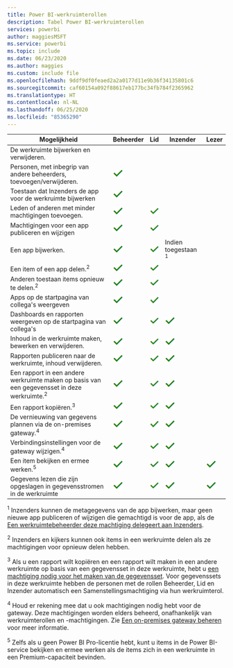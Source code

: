 ```yaml
---
title: Power BI-werkruimterollen
description: Tabel Power BI-werkruimterollen
services: powerbi
author: maggiesMSFT
ms.service: powerbi
ms.topic: include
ms.date: 06/23/2020
ms.author: maggies
ms.custom: include file
ms.openlocfilehash: 9ddf9df0feaed2a2a0177d11e9b36f34135801c6
ms.sourcegitcommit: caf60154a092f88617eb177bc34fb784f2365962
ms.translationtype: HT
ms.contentlocale: nl-NL
ms.lasthandoff: 06/25/2020
ms.locfileid: "85365290"
---
```

|Mogelijkheid   | Beheerder  | Lid  | Inzender  | Lezer |
|---|---|---|---|---|
| De werkruimte bijwerken en verwijderen.  |  |   |   |   | 
| Personen, met inbegrip van andere beheerders, toevoegen/verwijderen.  |  ![Ja, vinkje](media/power-bi-workspace-roles-table/green-checkmark.png) |   |   |   |
| Toestaan dat Inzenders de app voor de werkruimte bijwerken  |  ![Ja, vinkje](media/power-bi-workspace-roles-table/green-checkmark.png) |   |   |   |
| Leden of anderen met minder machtigingen toevoegen.  |  ![Ja, vinkje](media/power-bi-workspace-roles-table/green-checkmark.png) | ![Ja, vinkje](media/power-bi-workspace-roles-table/green-checkmark.png)  |   |   |
| Machtigingen voor een app publiceren en wijzigen |  ![Ja, vinkje](media/power-bi-workspace-roles-table/green-checkmark.png) | ![Ja, vinkje](media/power-bi-workspace-roles-table/green-checkmark.png)  |   |   |
| Een app bijwerken. |  ![Ja, vinkje](media/power-bi-workspace-roles-table/green-checkmark.png) | ![Ja, vinkje](media/power-bi-workspace-roles-table/green-checkmark.png)  |  Indien toegestaan <sup>1</sup>  |   |
| Een item of een app delen.<sup>2</sup> |  ![Ja, vinkje](media/power-bi-workspace-roles-table/green-checkmark.png) | ![Ja, vinkje](media/power-bi-workspace-roles-table/green-checkmark.png)  |   |   |
| Anderen toestaan items opnieuw te delen.<sup>2</sup> |  ![Ja, vinkje](media/power-bi-workspace-roles-table/green-checkmark.png) | ![Ja, vinkje](media/power-bi-workspace-roles-table/green-checkmark.png)  |   |   |
| Apps op de startpagina van collega's weergeven |  ![Ja, vinkje](media/power-bi-workspace-roles-table/green-checkmark.png) | ![Ja, vinkje](media/power-bi-workspace-roles-table/green-checkmark.png)  |   |   |
| Dashboards en rapporten weergeven op de startpagina van collega's |  ![Ja, vinkje](media/power-bi-workspace-roles-table/green-checkmark.png) | ![Ja, vinkje](media/power-bi-workspace-roles-table/green-checkmark.png)  | ![Ja, vinkje](media/power-bi-workspace-roles-table/green-checkmark.png) |   |
| Inhoud in de werkruimte maken, bewerken en verwijderen.  |  ![Ja, vinkje](media/power-bi-workspace-roles-table/green-checkmark.png) | ![Ja, vinkje](media/power-bi-workspace-roles-table/green-checkmark.png)  | ![Ja, vinkje](media/power-bi-workspace-roles-table/green-checkmark.png)  |   |
| Rapporten publiceren naar de werkruimte, inhoud verwijderen.  |  ![Ja, vinkje](media/power-bi-workspace-roles-table/green-checkmark.png) | ![Ja, vinkje](media/power-bi-workspace-roles-table/green-checkmark.png)  | ![Ja, vinkje](media/power-bi-workspace-roles-table/green-checkmark.png)  |   |
| Een rapport in een andere werkruimte maken op basis van een gegevensset in deze werkruimte.<sup>2</sup> |  ![Ja, vinkje](media/power-bi-workspace-roles-table/green-checkmark.png) | ![Ja, vinkje](media/power-bi-workspace-roles-table/green-checkmark.png)  | ![Ja, vinkje](media/power-bi-workspace-roles-table/green-checkmark.png)  |   |
| Een rapport kopiëren.<sup>3</sup> | ![Ja, vinkje](media/power-bi-workspace-roles-table/green-checkmark.png) | ![Ja, vinkje](media/power-bi-workspace-roles-table/green-checkmark.png) | ![Ja, vinkje](media/power-bi-workspace-roles-table/green-checkmark.png) |  |
| De vernieuwing van gegevens plannen via de on-premises gateway.<sup>4</sup> | ![Ja, vinkje](media/power-bi-workspace-roles-table/green-checkmark.png) | ![Ja, vinkje](media/power-bi-workspace-roles-table/green-checkmark.png) | ![Ja, vinkje](media/power-bi-workspace-roles-table/green-checkmark.png) |  |
| Verbindingsinstellingen voor de gateway wijzigen.<sup>4</sup> | ![Ja, vinkje](media/power-bi-workspace-roles-table/green-checkmark.png) | ![Ja, vinkje](media/power-bi-workspace-roles-table/green-checkmark.png) | ![Ja, vinkje](media/power-bi-workspace-roles-table/green-checkmark.png) |  |
| Een item bekijken en ermee werken.<sup>5</sup> |  ![Ja, vinkje](media/power-bi-workspace-roles-table/green-checkmark.png) | ![Ja, vinkje](media/power-bi-workspace-roles-table/green-checkmark.png)  | ![Ja, vinkje](media/power-bi-workspace-roles-table/green-checkmark.png)  | ![Ja, vinkje](media/power-bi-workspace-roles-table/green-checkmark.png)  |
| Gegevens lezen die zijn opgeslagen in gegevensstromen in de werkruimte | ![Ja, vinkje](media/power-bi-workspace-roles-table/green-checkmark.png) | ![Ja, vinkje](media/power-bi-workspace-roles-table/green-checkmark.png) | ![Ja, vinkje](media/power-bi-workspace-roles-table/green-checkmark.png) | ![Ja, vinkje](media/power-bi-workspace-roles-table/green-checkmark.png) |

<sup>1</sup> Inzenders kunnen de metagegevens van de app bijwerken, maar geen nieuwe app publiceren of wijzigen die gemachtigd is voor de app, als de [Een werkruimtebeheerder deze machtiging delegeert aan Inzenders](../collaborate-share/service-create-the-new-workspaces.md#security-settings).

<sup>2</sup> Inzenders en kijkers kunnen ook items in een werkruimte delen als ze machtigingen voor opnieuw delen hebben.

<sup>3</sup> Als u een rapport wilt kopiëren en een rapport wilt maken in een andere werkruimte op basis van een gegevensset in deze werkruimte, hebt u [een machtiging nodig voor het maken van de gegevensset](../connect-data/service-datasets-build-permissions.md). Voor gegevenssets in deze werkruimte hebben de personen met de rollen Beheerder, Lid en Inzender automatisch een Samenstellingsmachtiging via hun werkruimterol.

<sup>4</sup> Houd er rekening mee dat u ook machtigingen nodig hebt voor de gateway. Deze machtigingen worden elders beheerd, onafhankelijk van werkruimterollen en -machtigingen. Zie [Een on-premises gateway beheren](https://docs.microsoft.com/data-integration/gateway/service-gateway-manage) voor meer informatie.

<sup>5</sup> Zelfs als u geen Power BI Pro-licentie hebt, kunt u items in de Power BI-service bekijken en ermee werken als de items zich in een werkruimte in een Premium-capaciteit bevinden.
